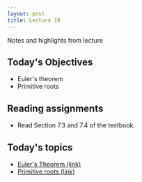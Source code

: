 ```yaml
---
layout: post
title: Lecture 19
---
```


Notes and highlights from lecture

## Today's Objectives

* Euler's theorem
* Primitive roots

## Reading assignments

* Read Section 7.3 and 7.4 of the textbook.

## Today's topics
* <a target="_parent" href="https://wcasper.github.io/math430spring2023/topics/020-eulers-theorem.html">Euler's Theorem (link)</a>
* <a target="_parent" href="https://wcasper.github.io/math430spring2023/topics/021-primitive-roots.html">Primitive roots (link)</a>


